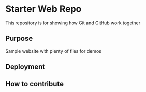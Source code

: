 # Starter Web Repo

This repository is for showing how Git and GitHub work together

## Purpose

Sample website with plenty of files for demos

## Deployment

## How to contribute
